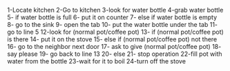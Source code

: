 1-Locate kitchen
2-Go to kitchen
3-look for water bottle
4-grab water bottle
5-  if water bottle is full
6-   put it on counter
7-  else if water bottle is empty
8-   go to the sink
9-   open the tab
10-   put the water bottle under the tab
11-   go to line 5
12-look for (normal pot/coffee pot)
13- if (normal pot/coffee pot) is there
14-  put it on the stove
15- else if (normal pot/coffee pot) not there
16-  go to the neighbor next door
17-  ask to give (normal pot/coffee pot)
18-  say please
19-  go back to line 13
20- else
21-  stop operation
22-fill pot with water from the bottle
23-wait for it to boil
24-turn off the stove
